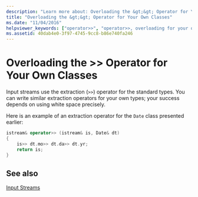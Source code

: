 ```yaml
---
description: "Learn more about: Overloading the &gt;&gt; Operator for Your Own Classes"
title: "Overloading the &gt;&gt; Operator for Your Own Classes"
ms.date: "11/04/2016"
helpviewer_keywords: ["operator>>", "operator>>, overloading for your own classes", "operator >>, overloading for your own classes"]
ms.assetid: 40dab4e0-3f97-4745-9cc8-b86e740fa246
---
```

# Overloading the &gt;&gt; Operator for Your Own Classes

Input streams use the extraction (`>>`) operator for the standard types. You can write similar extraction operators for your own types; your success depends on using white space precisely.

Here is an example of an extraction operator for the `Date` class presented earlier:

```cpp
istream& operator>> (istream& is, Date& dt)
{
    is>> dt.mo>> dt.da>> dt.yr;
    return is;
}
```

## See also

[Input Streams](../standard-library/input-streams.md)
